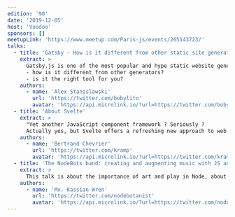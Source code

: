 ```yaml
---
edition: '90'
date: '2019-12-05'
host: 'Voodoo'
sponsors: []
meetupLink: 'https://www.meetup.com/Paris-js/events/265143723/'
talks:
  - title: 'Gatsby - How is it different from other static site generator?'
    extract: >
      Gatsby.js is one of the most popular and hype static website generator of the moment. Having built my latest project with it and having a long experience with this kind of technology, I want to answer two questions with this talk:
      - how is it different from other generators?
      - is it the right tool for you?
    authors:
      - name: 'Alex Stanislawski'
        url: 'https://twitter.com/bobylito'
        avatar: 'https://api.microlink.io/?url=https://twitter.com/bobylito&embed=image.url'
  - title: 'About Svelte'
    extract: >
      "Yet another JavaScript component framework ? Seriously ? 
      Actually yes, but Svelte offers a refreshing new approach to web app development. All features of this framework are designed to improve the developer experience and productivity while producing mind blowing results for your users. Let's have a look."
    authors:
      - name: 'Bertrand Chevrier'
        url: 'https://twitter.com/kramp'
        avatar: 'https://api.microlink.io/?url=https://twitter.com/kramp&embed=image.url'
  - title: 'The NodeBots band: creating and augmenting music with JS and WebAssembly'
    extract: >
      This talk is about the importance of art and play in Node, about the abilities Node has gained in its ten years as a project. There's a musical number and a discussion of MIDI as a way to send data. Let's dive into the ways Node can be used that we don't always think about.
    authors:
      - name: 'Mx. Kassian Wren'
        url: 'https://twitter.com/nodebotanist'
        avatar: 'https://api.microlink.io/?url=https://twitter.com/nodebotanist&embed=image.url'
---
```

